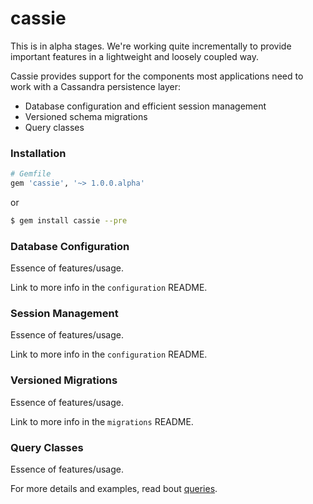 # cassie

This is in alpha stages. We're working quite incrementally to provide important features in a lightweight and loosely coupled way.

Cassie provides support for the components most applications need to work with a Cassandra persistence layer:

* Database configuration and efficient session management
* Versioned schema migrations
* Query classes

### Installation

```ruby
# Gemfile
gem 'cassie', '~> 1.0.0.alpha'
```
or
```bash
$ gem install cassie --pre
```

### Database Configuration

Essence of features/usage.

Link to more info in the `configuration` README.

### Session Management

Essence of features/usage.

Link to more info in the `configuration` README.

### Versioned Migrations

Essence of features/usage.

Link to more info in the `migrations` README.

### Query Classes

Essence of features/usage.

For more details and examples, read bout [queries](lib/cassie/queries#readme).